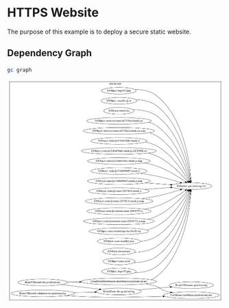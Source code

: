 # HTTPS Website

The purpose of this example is to deploy a secure static website.

## Dependency Graph

```sh
gc graph
```

![Graph](grucloud.svg)

